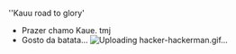
 ''Kauu road to glory'                             
- Prazer chamo Kaue. tmj 
- Gosto da batata...
![Uploading hacker-hackerman.gif…]()
